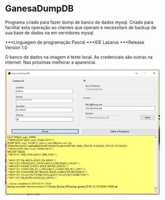 # GanesaDumpDB

Programa criado para fazer dump de banco de dados mysql. Criado para facilitar esta operação ao clientes que operam e necessitam de backup de sua base de dados na em servidores mysql.

***Linguagem de programação Pascal
***IDE Lazarus
***Release Version 1.0

O banco de dados na imagem é teste local. As credenciais são outras na internet.
Nas próximas melhorar a aparencia.

<img src="https://github.com/EuFreela/GanesaDumpDB/blob/master/xxx.png">
